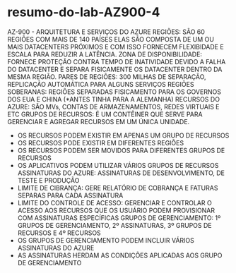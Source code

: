 # resumo-do-lab-AZ900-4
AZ-900 - ARQUITETURA E SERVIÇOS DO AZURE
REGIÕES: SÃO 60 REGIÕES COM MAIS DE 140 PAÍSES ELAS SÃO COMPOSTA DE UM OU MAIS DATACENTERS PRÓXIMOS E COM ISSO FORNECEM FLEXIBIDADE E ESCALA PARA REDUZIR A LATÊNCIA.
ZONA DE DISPONIBILIDADE: FORNECE PROTEÇÃO CONTRA TEMPO DE INATIVIDADE DEVIDO A FALHA DO DATACENTER E SEPARA FISICAMENTE OS DATACENTER DENTRO DA MESMA REGIÃO.
PARES DE REGIÕES: 300 MILHAS DE SEPARAÇÃO, REPLICAÇÃO AUTOMÁTICA PARA ALGUNS SERVIÇOS
REGIÕES SOBERANAS: REGIÕES SEPARADAS FISICAMENTO PARA OS GOVERNOS DOS EUA E CHINA (*ANTES TINHA PARA A ALEMANHA)
RECURSOS DO AZURE: SÃO MVs, CONTAS DE ARMAZENAMENTOS, REDES VIRTUAIS E ETC
GRUPOS DE RECURSOS: É UM CONTÊINER QUE SERVE PARA GERENCIAR E AGREGAR RECURSOS EM UM ÚNICA UNIDADE.
  - OS RECURSOS PODEM EXISTIR EM APENAS UM GRUPO DE RECURSOS
  - OS RECURSOS PODE EXISTIR EM DIFERENTES REGIÕES
  - OS RECURSOS PODEM SER MOVIDOS PARA DIFERENTES GRUPOS DE RECURSOS
  - OS APLICATIVOS PODEM UTILIZAR VÁRIOS GRUPOS DE RECURSOS
ASSINATURAS DO AZURE: ASSINATURAS DE DESENVOLVIMENTO, DE TESTE E PRODUÇÃO
  - LIMITE DE CIBRANÇA: GERE RELATÓRIO DE COBRANÇA E FATURAS SEPARAS PARA CADA ASSINATURA
  - LIMITE DO CONTROLE DE ACESSO: GERENCIAR E CONTROLAR O ACESSO AOS RECURSOS QUE OS USUÁRIO PODEM PROVISIONAR COM ASSINATURAS ESPECÍFICAS
GRUPOS DE GERENCIAMENTO: 1º GRUPOS DE GERENCIAMENTO, 2º ASSINATURAS, 3º GRUPOS DE RECURSOS E 4º RECURSOS
  - OS GRUPOS DE GERENCIAMENTO PODEM INCLUIR VÁRIOS ASSINATURAS DO AZURE
  - AS ASSINATURAS HERDAM AS CONDIÇÕES APLICADAS AOS GRUPO DE GERENCIAMENTO
